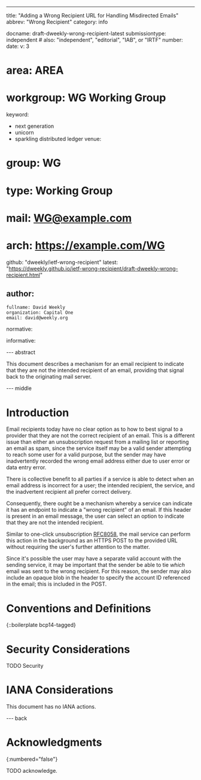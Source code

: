 ---
title: "Adding a Wrong Recipient URL for Handling Misdirected Emails"
abbrev: "Wrong Recipient"
category: info

docname: draft-dweekly-wrong-recipient-latest
submissiontype: independent  # also: "independent", "editorial", "IAB", or "IRTF"
number:
date:
v: 3
# area: AREA
# workgroup: WG Working Group
keyword:
 - next generation
 - unicorn
 - sparkling distributed ledger
venue:
#  group: WG
#  type: Working Group
#  mail: WG@example.com
#  arch: https://example.com/WG
  github: "dweekly/ietf-wrong-recipient"
  latest: "https://dweekly.github.io/ietf-wrong-recipient/draft-dweekly-wrong-recipient.html"

author:
 -
    fullname: David Weekly
    organization: Capital One
    email: david@weekly.org

normative:

informative:


--- abstract

This document describes a mechanism for an email recipient to indicate that
they are not the intended recipient of an email, providing that signal back
to the originating mail server.

--- middle

# Introduction

Email recipients today have no clear option as to how to best signal to a
provider that they are not the correct recipient of an email. This is a
different issue than either an unsubscription request from a mailing list
or reporting an email as spam, since the service itself may be a valid
sender attempting to reach some user for a valid purpose, but the sender
may have inadvertently recorded the wrong email address either due to
user error or data entry error.

There is collective benefit to all parties if a service is able to detect
when an email address is incorrect for a user; the intended recipient,
the service, and the inadvertent recipient all prefer correct delivery.

Consequently, there ought be a mechanism whereby a service can indicate
it has an endpoint to indicate a "wrong recipient" of an email. If this
header is present in an email message, the user can select an option to
indicate that they are not the intended recipient.

Similar to one-click unsubscription [RFC8058](https://www.ietf.org/rfc/rfc8058.txt), the mail service can
perform this action in the background as an HTTPS POST to the provided
URL without requiring the user's further attention to the matter.

Since it's possible the user may have a separate valid account with the
sending service, it may be important that the sender be able to tie
_which_ email was sent to the wrong recipient. For this reason, the
sender may also include an opaque blob in the header to specify the
account ID referenced in the email; this is included in the POST.


# Conventions and Definitions

{::boilerplate bcp14-tagged}


# Security Considerations

TODO Security


# IANA Considerations

This document has no IANA actions.


--- back

# Acknowledgments
{:numbered="false"}

TODO acknowledge.
